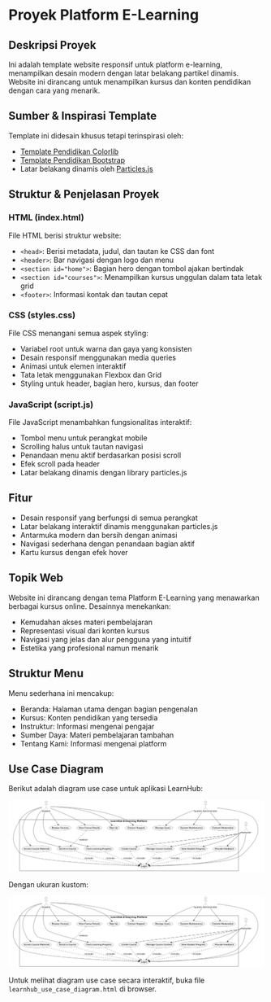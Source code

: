 # Proyek Platform E-Learning

## Deskripsi Proyek
Ini adalah template website responsif untuk platform e-learning, menampilkan desain modern dengan latar belakang partikel dinamis. Website ini dirancang untuk menampilkan kursus dan konten pendidikan dengan cara yang menarik.

## Sumber & Inspirasi Template
Template ini didesain khusus tetapi terinspirasi oleh:
- [Template Pendidikan Colorlib](https://colorlib.com/wp/cat/education/)
- [Template Pendidikan Bootstrap](https://themewagon.com/themes/free-bootstrap-4-html5-educational-website-template-academics/)
- Latar belakang dinamis oleh [Particles.js](https://vincentgarreau.com/particles.js/)

## Struktur & Penjelasan Proyek

### HTML (index.html)
File HTML berisi struktur website:
- `<head>`: Berisi metadata, judul, dan tautan ke CSS dan font
- `<header>`: Bar navigasi dengan logo dan menu
- `<section id="home">`: Bagian hero dengan tombol ajakan bertindak
- `<section id="courses">`: Menampilkan kursus unggulan dalam tata letak grid
- `<footer>`: Informasi kontak dan tautan cepat

### CSS (styles.css)
File CSS menangani semua aspek styling:
- Variabel root untuk warna dan gaya yang konsisten
- Desain responsif menggunakan media queries
- Animasi untuk elemen interaktif
- Tata letak menggunakan Flexbox dan Grid
- Styling untuk header, bagian hero, kursus, dan footer

### JavaScript (script.js)
File JavaScript menambahkan fungsionalitas interaktif:
- Tombol menu untuk perangkat mobile
- Scrolling halus untuk tautan navigasi
- Penandaan menu aktif berdasarkan posisi scroll
- Efek scroll pada header
- Latar belakang dinamis dengan library particles.js

## Fitur
- Desain responsif yang berfungsi di semua perangkat
- Latar belakang interaktif dinamis menggunakan particles.js
- Antarmuka modern dan bersih dengan animasi
- Navigasi sederhana dengan penandaan bagian aktif
- Kartu kursus dengan efek hover

## Topik Web
Website ini dirancang dengan tema Platform E-Learning yang menawarkan berbagai kursus online. Desainnya menekankan:
- Kemudahan akses materi pembelajaran
- Representasi visual dari konten kursus
- Navigasi yang jelas dan alur pengguna yang intuitif
- Estetika yang profesional namun menarik

## Struktur Menu
Menu sederhana ini mencakup:
- Beranda: Halaman utama dengan bagian pengenalan
- Kursus: Konten pendidikan yang tersedia
- Instruktur: Informasi mengenai pengajar
- Sumber Daya: Materi pembelajaran tambahan
- Tentang Kami: Informasi mengenai platform

## Use Case Diagram
Berikut adalah diagram use case untuk aplikasi LearnHub:

![Use Case Diagram LearnHub](image.png)

Dengan ukuran kustom:

<img src="image.png" alt="Use Case Diagram LearnHub" width="600">

Untuk melihat diagram use case secara interaktif, buka file `learnhub_use_case_diagram.html` di browser.
